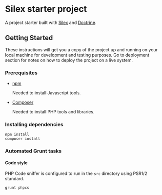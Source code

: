 # Silex starter project

A project starter built with [Silex](https://silex.sensiolabs.org/) and [Doctrine](http://docs.doctrine-project.org/projects/doctrine-orm/en/latest/).

## Getting Started

These instructions will get you a copy of the project up and running on your local machine for development and testing purposes. 
Go to deployment section for notes on how to deploy the project on a live system.

### Prerequisites

* [npm](https://www.npmjs.com/get-npm) 

    Needed to install Javascript tools.

* [Composer](https://getcomposer.org/download/)

    Needed to install PHP tools and libraries.

### Installing dependencies

```shell
npm install
composer install
```

### Automated Grunt tasks

#### Code style
PHP Code sniffer is configured to run in the ``src`` directory using PSR1/2 standard.
```shell
grunt phpcs
```




